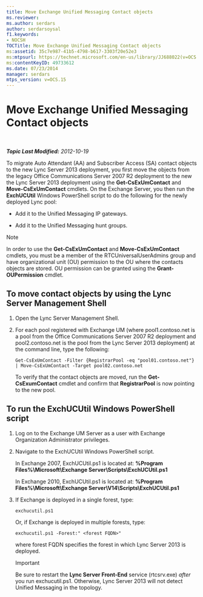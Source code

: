 ```yaml
---
title: Move Exchange Unified Messaging Contact objects
ms.reviewer: 
ms.author: serdars
author: serdarsoysal
f1.keywords:
- NOCSH
TOCTitle: Move Exchange Unified Messaging Contact objects
ms:assetid: 35c7e987-41b5-4798-b617-3303f20e52e3
ms:mtpsurl: https://technet.microsoft.com/en-us/library/JJ688022(v=OCS.15)
ms:contentKeyID: 49733612
ms.date: 07/23/2014
manager: serdars
mtps_version: v=OCS.15
---
```


# Move Exchange Unified Messaging Contact objects

<div data-xmlns="http://www.w3.org/1999/xhtml">

<div class="topic" data-xmlns="http://www.w3.org/1999/xhtml" data-msxsl="urn:schemas-microsoft-com:xslt" data-cs="https://msdn.microsoft.com/">

<div data-asp="https://msdn2.microsoft.com/asp">



</div>

<div id="mainSection">

<div id="mainBody">

<span> </span>

_**Topic Last Modified:** 2012-10-19_

To migrate Auto Attendant (AA) and Subscriber Access (SA) contact objects to the new Lync Server 2013 deployment, you first move the objects from the legacy Office Communications Server 2007 R2 deployment to the new the Lync Server 2013 deployment using the **Get-CsExUmContact** and **Move-CsExUmContact** cmdlets. On the Exchange Server, you then run the **ExchUCUtil** Windows PowerShell script to do the following for the newly deployed Lync pool:

  - Add it to the Unified Messaging IP gateways.

  - Add it to the Unified Messaging hunt groups.

<div>


> [!NOTE]  
> In order to use the <STRONG>Get-CsExUmContact</STRONG> and <STRONG>Move-CsExUmContact</STRONG> cmdlets, you must be a member of the RTCUniversalUserAdmins group and have organizational unit (OU) permission to the OU where the contacts objects are stored. OU permission can be granted using the <STRONG>Grant-OUPermission</STRONG> cmdlet.



</div>

<div>

## To move contact objects by using the Lync Server Management Shell

1.  Open the Lync Server Management Shell.

2.  For each pool registered with Exchange UM (where pool1.contoso.net is a pool from the Office Communications Server 2007 R2 deployment and pool2.contoso.net is the pool from the Lync Server 2013 deployment) at the command line, type the following:
    
        Get-CsExUmContact -Filter {RegistrarPool -eq "pool01.contoso.net"} | Move-CsExUmContact -Target pool02.contoso.net
    
    To verify that the contact objects are moved, run the **Get-CsExumContact** cmdlet and confirm that **RegistrarPool** is now pointing to the new pool.

</div>

<div>

## To run the ExchUCUtil Windows PowerShell script

1.  Log on to the Exchange UM Server as a user with Exchange Organization Administrator privileges.

2.  Navigate to the ExchUCUtil Windows PowerShell script.
    
    In Exchange 2007, ExchUCUtil.ps1 is located at: **%Program Files%\\Microsoft\\Exchange Server\\Scripts\\ExchUCUtil.ps1**
    
    In Exchange 2010, ExchUCUtil.ps1 is located at: **%Program Files%\\Microsoft\\Exchange Server\\V14\\Scripts\\ExchUCUtil.ps1**

3.  If Exchange is deployed in a single forest, type:
    
        exchucutil.ps1
    
    Or, if Exchange is deployed in multiple forests, type:
    
        exchucutil.ps1 -Forest:" <forest FQDN>"
    
    where forest FQDN specifies the forest in which Lync Server 2013 is deployed.
    
    <div>
    

    > [!IMPORTANT]  
    > Be sure to restart the <STRONG>Lync Server Front-End</STRONG> service (rtcsrv.exe) <EM>after</EM> you run exchucutil.ps1. Otherwise, Lync Server 2013 will not detect Unified Messaging in the topology.

    
    </div>

</div>

</div>

<span> </span>

</div>

</div>

</div>

